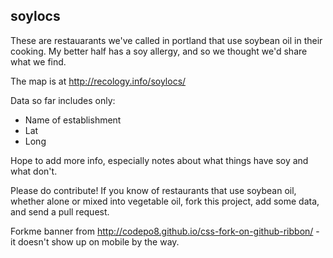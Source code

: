 ## soylocs

These are restauarants we've called in portland that use soybean oil in their cooking. My better half has a soy allergy, and so we thought we'd share what we find. 

The map is at http://recology.info/soylocs/

Data so far includes only:

* Name of establishment
* Lat
* Long

Hope to add more info, especially notes about what things have soy and what don't.

Please do contribute! If you know of restaurants that use soybean oil, whether alone or mixed into vegetable oil, fork this project, add some data, and send a pull request. 

Forkme banner from http://codepo8.github.io/css-fork-on-github-ribbon/  - it doesn't show up on mobile by the way.
